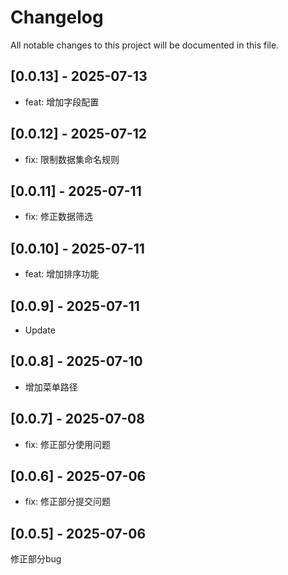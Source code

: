 # Changelog

All notable changes to this project will be documented in this file.









## [0.0.13] - 2025-07-13

- feat: 增加字段配置

## [0.0.12] - 2025-07-12

- fix: 限制数据集命名规则

## [0.0.11] - 2025-07-11

- fix: 修正数据筛选

## [0.0.10] - 2025-07-11

- feat: 增加排序功能

## [0.0.9] - 2025-07-11

- Update

## [0.0.8] - 2025-07-10

- 增加菜单路径

## [0.0.7] - 2025-07-08

- fix: 修正部分使用问题

## [0.0.6] - 2025-07-06

- fix: 修正部分提交问题

## [0.0.5] - 2025-07-06

修正部分bug

